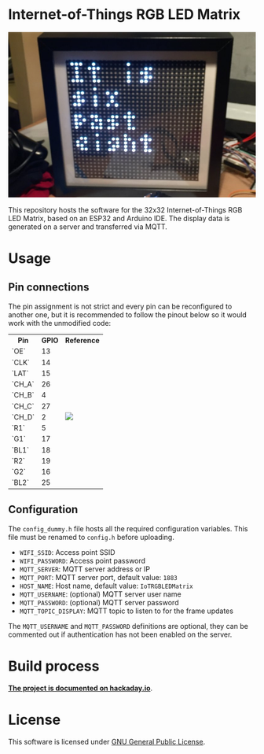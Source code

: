 # Internet-of-Things RGB LED Matrix

![Internet-of-Things RGB LED Matrix](iot_rgb_led_matrix.jpg)

This repository hosts the software for the 32x32 Internet-of-Things RGB LED Matrix, based on an ESP32 and Arduino IDE. The display data is generated on a server and transferred via MQTT.

# Usage

## Pin connections

The pin assignment is not strict and every pin can be reconfigured to another one, but it is recommended to follow the pinout below so it would work with the unmodified code:

<table>
    <tr>
        <th>Pin</th>
        <th>GPIO</th>
        <th>Reference</th>
    </tr>
    <tr>
        <td>`OE`</td>
        <td>13</td>
        <td rowspan="13"><image src="esp32_pinout.png" /></td>
    </tr>
    <tr>
        <td>`CLK`</td>
        <td>14</td>
    </tr>
    <tr>
        <td>`LAT`</td>
        <td>15</td>
    </tr>
    <tr>
        <td>`CH_A`</td>
        <td>26</td>
    </tr>
    <tr>
        <td>`CH_B`</td>
        <td>4</td>
    </tr>
    <tr>
        <td>`CH_C`</td>
        <td>27</td>
    </tr>
    <tr>
        <td>`CH_D`</td>
        <td>2</td>
    </tr>
    <tr>
        <td>`R1`</td>
        <td>5</td>
    </tr>
    <tr>
        <td>`G1`</td>
        <td>17</td>
    </tr>
    <tr>
        <td>`BL1`</td>
        <td>18</td>
    </tr>
    <tr>
        <td>`R2`</td>
        <td>19</td>
    </tr>
    <tr>
        <td>`G2`</td>
        <td>16</td>
    </tr>
    <tr>
        <td>`BL2`</td>
        <td>25</td>
    </tr>
</table>

## Configuration

The `config_dummy.h` file hosts all the required configuration variables. This file must be renamed to `config.h` before uploading.

* `WIFI_SSID`: Access point SSID
* `WIFI_PASSWORD`: Access point password
* `MQTT_SERVER`: MQTT server address or IP
* `MQTT_PORT`: MQTT server port, default value: `1883`
* `HOST_NAME`: Host name, default value: `IoTRGBLEDMatrix`
* `MQTT_USERNAME`: (optional) MQTT server user name
* `MQTT_PASSWORD`: (optional) MQTT server password
* `MQTT_TOPIC_DISPLAY`: MQTT topic to listen to for the frame updates

The `MQTT_USERNAME` and `MQTT_PASSWORD` definitions are optional, they can be commented out if authentication has not been enabled on the server.

# Build process

[**The project is documented on hackaday.io**](https://hackaday.io/project/28945-iot-rgb-led-matrix-controller-esp32).

# License

This software is licensed under [GNU General Public License](https://en.wikipedia.org/wiki/GNU_General_Public_License).